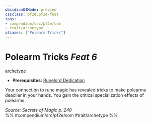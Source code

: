```yaml
---
obsidianUIMode: preview
cssclass: pf2e,pf2e-feat
tags:
- compendium/src/pf2e/som
- trait/archetype
aliases: ["Polearm Tricks"]
---
```

# Polearm Tricks  *Feat 6*  
[archetype](archetype.md "Archetype Feat Trait")  

- **Prerequisites**: [Runelord Dedication](runelord-dedication-som.md)

Your connection to rune magic has revealed tricks to make polearms deadlier in your hands. You gain the critical specialization effects of polearms.

*Source: Secrets of Magic p. 240*  
%% #compendium/src/pf2e/som #trait/archetype %%